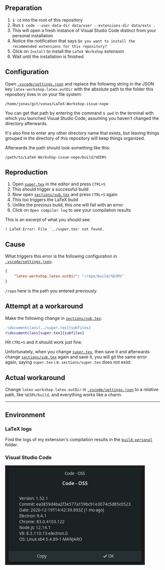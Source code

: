 ## Preparation

1. `$ cd` into the root of this repository
1. Run `$ code --user-data-dir data/user --extensions-dir data/exts .`
1. This will open a fresh instance of Visual Studio Code distinct from your personal installation
1. Notice the notification that says `Do you want to install the recommended extensions for this repository?`
1. Click on `Install` to install the `LaTeX Workshop` extension
1. Wait until the installation is finished


## Configuration

Open [`.vscode/settings.json`](.vscode/settings.json) and replace the following string in the JSON key `latex-workshop.latex.outDir` with the absolute path to the folder this repository lives in on your file system:

```
/home/jonas/git/vonas/LaTeX-Workshop-issue-nope
```

You can get that path by entering the command `$ pwd` in the terminal with which you launched Visual Studio Code, assuming you haven't changed the directory afterwards.

It's also fine to enter any other directory name that exists, but leaving things grouped in the directory of this repository will keep things organized.

Afterwards the path should look something like this:

```
/path/to/LaTeX-Workshop-issue-nope/build/%DIR%
```


## Reproduction

1. Open [`super.tex`](super.tex) in the editor and press `CTRL+S`
1. This should trigger a successful build
1. Now open [`sections/sub.tex`](sections/sub.tex) and press `CTRL+S` again
1. This too triggers the LaTeX build
1. Unlike the previous build, this one will fail with an error
1. Click on `Open compiler log` to see your compilation results

This is an excerpt of what you should see:

```
! LaTeX Error: File `../super.tex' not found.
```


## Cause

What triggers this error is the following configuration in [`.vscode/settings.json`](.vscode/settings.json):

```json
{
    "latex-workshop.latex.outDir": "/repo/build/%DIR%"
}
```

`/repo` here is the path you entered previously.


## Attempt at a workaround

Make the following change in [`sections/sub.tex`](sections/sub.tex):

```diff
-\documentclass[../super.tex]{subfiles}
+\documentclass[super.tex]{subfiles}
```

Hit `CTRL+S` and it should work just fine.

Unfortunately, when you change [`super.tex`](super.tex), then save it and afterwards change [`sections/sub.tex`](sections/sub.tex) again and save it, you will git the same error again, saying `super.tex` i.e. `sections/super.tex` does not exist.


## Actual workaround

Change `latex-workshop.latex.outDir` in [`.vscode/settings.json`](.vscode/settings.json) to a relative path, like `%DIR%/build`, and everything works like a charm.

---

## Environment


### LaTeX logs

Find the logs of my extension's compilation results in the [`build-personal`](build-personal) folder.


### Visual Studio Code

![Code OSS - About Screen](.vscode/about.png)

